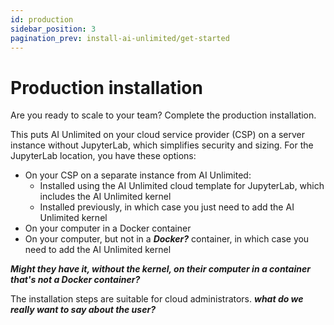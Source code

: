 ```yaml
---
id: production
sidebar_position: 3
pagination_prev: install-ai-unlimited/get-started
---
```


# Production installation

Are you ready to scale to your team? Complete the production installation.

This puts AI Unlimited on your cloud service provider (CSP) on a server instance without JupyterLab, which simplifies security and sizing. For the JupyterLab location, you have these options:

- On your CSP on a separate instance from AI Unlimited:
  - Installed using the AI Unlimited cloud template for JupyterLab, which includes the AI Unlimited kernel 
  - Installed previously, in which case you just need to add the AI Unlimited kernel
- On your computer in a Docker container
- On your computer, but not in a ***Docker?*** container, in which case you need to add the AI Unlimited kernel

***Might they have it, without the kernel, on their computer in a container that's not a Docker container?***

The installation steps are suitable for cloud administrators. ***what do we really want to say about the user?***




